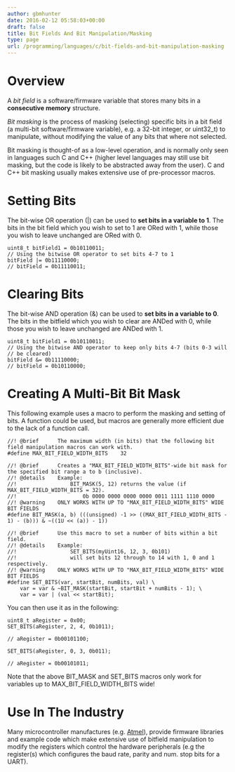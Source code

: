 ```yaml
---
author: gbmhunter
date: 2016-02-12 05:58:03+00:00
draft: false
title: Bit Fields And Bit Manipulation/Masking
type: page
url: /programming/languages/c/bit-fields-and-bit-manipulation-masking
---
```


# Overview




A _bit field_ is a software/firmware variable that stores many bits in a **consecutive memory** structure.




_Bit masking_ is the process of masking (selecting) specific bits in a bit field (a multi-bit software/firmware variable), e.g. a 32-bit integer, or uint32_t) to manipulate, without modifying the value of any bits that where not selected.




Bit masking is thought-of as a low-level operation, and is normally only seen in languages such C and C++ (higher level languages may still use bit masking, but the code is likely to be abstracted away from the user). C and C++ bit masking usually makes extensive use of pre-processor macros.




# Setting Bits




The bit-wise OR operation (|) can be used to **set bits in a variable to 1**. The bits in the bit field which you wish to set to 1 are ORed with 1, while those you wish to leave unchanged are ORed with 0.



    
    uint8_t bitField1 = 0b10110011;
    // Using the bitwise OR operator to set bits 4-7 to 1
    bitField |= 0b11110000;
    // bitField = 0b11110011;




# Clearing Bits




The bit-wise AND operation (&) can be used to **set bits in a variable to 0**. The bits in the bitfield which you wish to clear are ANDed with 0, while those you wish to leave unchanged are ANDed with 1.



    
    uint8_t bitField1 = 0b10110011;
    // Using the bitwise AND operator to keep only bits 4-7 (bits 0-3 will
    // be cleared)
    bitField &= 0b11110000;
    // bitField = 0b10110000;




# Creating A Multi-Bit Bit Mask




This following example uses a macro to perform the masking and setting of bits. A function could be used, but macros are generally more efficient due to the lack of a function call.



    
    //! @brief		The maximum width (in bits) that the following bit field manipulation macros can work with.
    #define MAX_BIT_FIELD_WIDTH_BITS	32
    
    //! @brief		Creates a "MAX_BIT_FIELD_WIDTH_BITS"-wide bit mask for the specified bit range a to b (inclusive).
    //! @details	Example:
    //!					BIT_MASK(5, 12) returns the value (if MAX_BIT_FIELD_WIDTH_BITS = 32).
    //!						0b 0000 0000 0000 0000 0011 1111 1110 0000
    //! @warning	ONLY WORKS WITH UP TO "MAX_BIT_FIELD_WIDTH_BITS" WIDE BIT FIELDS
    #define BIT_MASK(a, b) (((unsigned) -1 >> ((MAX_BIT_FIELD_WIDTH_BITS - 1) - (b))) & ~((1U << (a)) - 1))
    
    //! @brief		Use this macro to set a number of bits within a bit field.
    //! @details	Example:
    //!					SET_BITS(myUint16, 12, 3, 0b101)
    //!					will set bits 12 through to 14 with 1, 0 and 1 respectively.
    //! @warning	ONLY WORKS WITH UP TO "MAX_BIT_FIELD_WIDTH_BITS" WIDE BIT FIELDS
    #define SET_BITS(var, startBit, numBits, val) \
        var = var & ~BIT_MASK(startBit, startBit + numBits - 1); \
        var = var | (val << startBit);




You can then use it as in the following:



    
    uint8_t aRegister = 0x00;
    SET_BITS(aRegister, 2, 4, 0b1011);
    
    // aRegister = 0b00101100;
    
    SET_BITS(aRegister, 0, 3, 0b011);
    
    // aRegister = 0b00101011;




Note that the above BIT_MASK and SET_BITS macros only work for variables up to MAX_BIT_FIELD_WIDTH_BITS wide!




# Use In The Industry




Many microcontroller manufactures (e.g. [Atmel](http://blog.mbedded.ninja/programming/microcontrollers/atmel)), provide firmware libraries and example code which make extensive use of bitfield manipulation to modify the registers which control the hardware peripherals (e.g the register(s) which configures the baud rate, parity and num. stop bits for a UART).
